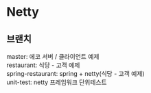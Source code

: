 # Netty

## 브랜치
master: 에코 서버 / 클라이언트 예제 <br/>
restaurant: 식당 - 고객 예제 <br/>
spring-restaurant: spring + netty(식당 - 고객 예제) <br/>
unit-test: netty 프레임워크 단위테스트
